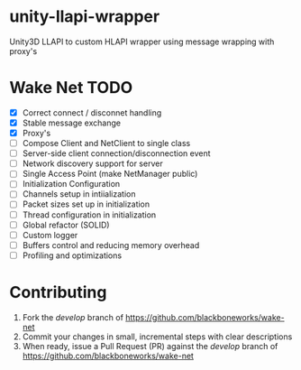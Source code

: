 unity-llapi-wrapper
============
Unity3D LLAPI to custom HLAPI wrapper using message wrapping with proxy's

Wake Net TODO
============
- [X] Correct connect / disconnet handling
- [X] Stable message exchange
- [X] Proxy's
- [ ] Compose Client and NetClient to single class
- [ ] Server-side client connection/disconnection event
- [ ] Network discovery support for server
- [ ] Single Access Point (make NetManager public)
- [ ] Initialization Configuration
- [ ] Channels setup in intiialization
- [ ] Packet sizes set up in initialization
- [ ] Thread configuration in initialization
- [ ] Global refactor (SOLID)
- [ ] Custom logger
- [ ] Buffers control and reducing memory overhead
- [ ] Profiling and optimizations

Contributing
============

1. Fork the _develop_ branch of https://github.com/blackboneworks/wake-net
2. Commit your changes in small, incremental steps with clear descriptions
3. When ready, issue a Pull Request (PR) against the _develop_ branch of https://github.com/blackboneworks/wake-net
